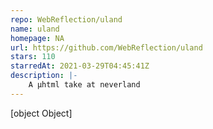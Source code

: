 ```yaml
---
repo: WebReflection/uland
name: uland
homepage: NA
url: https://github.com/WebReflection/uland
stars: 110
starredAt: 2021-03-29T04:45:41Z
description: |-
    A µhtml take at neverland
---
```


[object Object]
